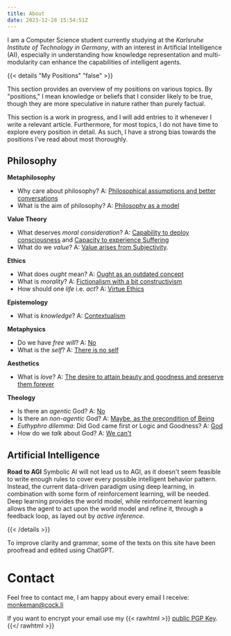 ```yaml
---
title: About
date: 2023-12-28 15:54:51Z
---
```


I am a Computer Science student currently studying at the *Karlsruhe Institute of Technology in Germany*, with an interest in Artificial Intelligence (AI), especially in understanding how knowledge representation and multi-modularity can enhance the capabilities of intelligent agents.


{{< details "My Positions" "false" >}}

This section provides an overview of my positions on various topics. By "positions," I mean knowledge or beliefs that I consider likely to be true, though they are more speculative in nature rather than purely factual.

This section is a work in progress, and I will add entries to it whenever I write a relevant article. Furthermore, for most topics, I do not have time to explore every position in detail. As such, I have a strong bias towards the positions I’ve read about most thoroughly.

## Philosophy

**Metaphilosophy**
- Why care about philosophy? A: [Philosophical assumptions and better conversations](/articles/metaphilosophy)
- What is the aim of philosophy? A: [Philosophy as a model](/articles/metaphilosophy)

**Value Theory**
- What deserves *moral consideration*? A: [Capability to deploy consciousness](/articles/when_does_a_something_deserve_moral_considerations/) and [Capacity to experience Suffering](/tangled_thoughts/philosophical_ramblings_pain_conciousness_animals/)
- What do we *value*? A: [Value arises from Subjectivity](/articles/where_the_eiffel_tower_is_is_not_obejctive/).

**Ethics**
- What does *ought* mean? A: [Ought as an outdated concept](/articles/the_meaning_of_ought/)
- What is *morality*? A: [Fictionalism with a bit constructivism](/articles/metaethical_position/)
- How should one *life* i.e. *act*? A: [Virtue Ethics](/articles/how_to_live/)

**Epistemology**
- What is *knowledge*? A: [Contextualism](/articles/what_is_knowledge/)

**Metaphysics**
- Do we have *free will*? A: [No](/articles/about_freedom/#4-what-about-free-will)
- What is the *self*? A: [There is no self](/tangled_thoughts/philosophical_ramblings_what_is_self/)

**Aesthetics**
- What is *love*? A: [The desire to attain beauty and goodness and preserve them forever](/articles/symposium/)

**Theology**
- Is there an *agentic* God? A: [No](/articles/nature_of_god/)
- Is there an *non-agentic* God? A: [Maybe, as the precondition of Being](/paper-summary/ground_of_being/)
- *Euthyphro dilemma*: Did God came first or Logic and Goodness? A: [God](/articles/commentary_9th_sermon_eckhart/)
- How do we *talk* about God? A: [We can't](/articles/ontological_argument_and_apophatic_theology/)

## Artificial Intelligence

**Road to AGI**
Symbolic AI will not lead us to AGI, as it doesn't seem feasible to write enough rules to cover every possible intelligent behavior pattern. Instead, the current data-driven paradigm using deep learning, in combination with some form of reinforcement learning, will be needed. Deep learning provides the world model, while reinforcement learning allows the agent to act upon the world model and refine it, through a feedback loop, as layed out by *active inference*.

{{< /details >}}

To improve clarity and grammar, some of the texts on this site have been proofread and edited using ChatGPT.


# Contact

Feel free to contact me, I am happy about every email I receive: monkeman@cock.li

If you want to encrypt your email use my
{{< rawhtml >}}
<a download href="/monkeman_public.asc">public PGP Key</a>.
{{</ rawhtml >}}
